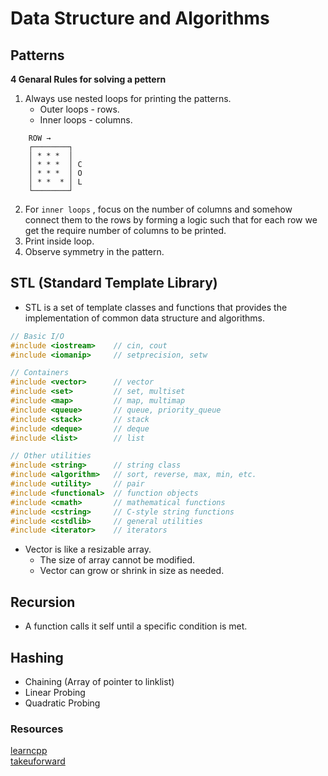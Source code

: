 # Data Structure and Algorithms

## Patterns

**4 Genaral Rules for solving a pettern**
1. Always use nested loops for printing the patterns.
   - Outer loops - rows.
   - Inner loops - columns.
```
	ROW →
    ┌────────┐
    │ * * *  │
    │ * * *  │ C
    │ * * *  │ O
    │ * *  * │ L
    └────────┘
```

2. For `inner loops` , focus on the number of columns and somehow connect them to the rows by forming a logic such that for each row we get the require number of columns to be printed.
3. Print inside loop.
4. Observe symmetry in the pattern.

## STL (Standard Template Library)

- STL is a set of template classes and functions that provides the implementation of common data structure and algorithms.

```Cpp
// Basic I/O
#include <iostream>    // cin, cout
#include <iomanip>     // setprecision, setw

// Containers
#include <vector>      // vector
#include <set>         // set, multiset
#include <map>         // map, multimap
#include <queue>       // queue, priority_queue
#include <stack>       // stack
#include <deque>       // deque
#include <list>        // list

// Other utilities
#include <string>      // string class
#include <algorithm>   // sort, reverse, max, min, etc.
#include <utility>     // pair
#include <functional>  // function objects
#include <cmath>       // mathematical functions
#include <cstring>     // C-style string functions
#include <cstdlib>     // general utilities
#include <iterator>    // iterators
```

- Vector is like a resizable array.
  - The size of array cannot be modified.
  - Vector can grow or shrink in size as needed.

## Recursion

- A function calls it self until a specific condition is met.

## Hashing

- Chaining (Array of pointer to linklist)
- Linear Probing
- Quadratic Probing

### Resources

[learncpp](https://www.learncpp.com/)  
[takeuforward](https://takeuforward.org/strivers-a2z-dsa-course/must-do-pattern-problems-before-starting-dsa/)
